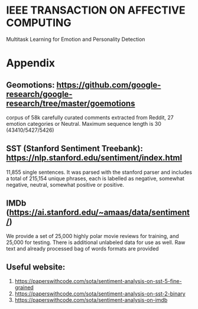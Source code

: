 # IEEE TRANSACTION ON AFFECTIVE COMPUTING
Multitask Learning for Emotion and Personality Detection



















# Appendix
## Geomotions: https://github.com/google-research/google-research/tree/master/goemotions
corpus of 58k carefully curated comments extracted from Reddit, 27 emotion categories or Neutral. Maximum sequence length is 30 (43410/5427/5426)

## SST (Stanford Sentiment Treebank): https://nlp.stanford.edu/sentiment/index.html
11,855 single sentences. It was parsed with the stanford parser and includes a total of 215,154 unique phrases, each is labelled as negative, somewhat negative, neutral, somewhat positive or positive.

## IMDb (https://ai.stanford.edu/~amaas/data/sentiment/)
We provide a set of 25,000 highly polar movie reviews for training, and 25,000 for testing. There is additional unlabeled data for use as well. Raw text and already processed bag of words formats are provided


## Useful website:
1. https://paperswithcode.com/sota/sentiment-analysis-on-sst-5-fine-grained
2. https://paperswithcode.com/sota/sentiment-analysis-on-sst-2-binary
3. https://paperswithcode.com/sota/sentiment-analysis-on-imdb
